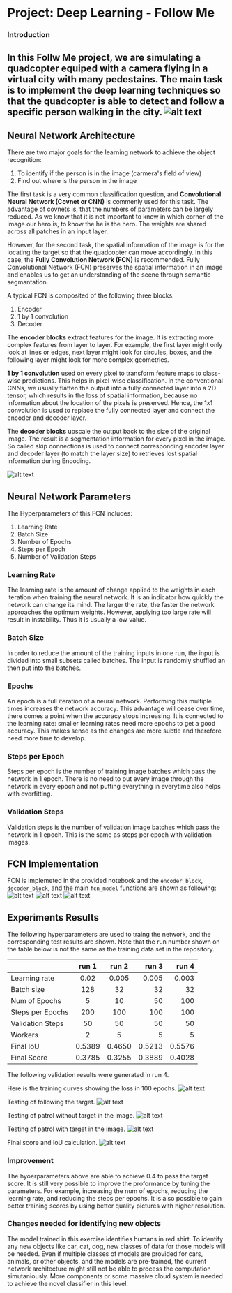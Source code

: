 # Project: Deep Learning - Follow Me
### Introduction
In this Follw Me project, we are simulating a quadcopter equiped with a camera flying in a virtual city with many pedestains. The main task is to implement the deep learning techniques so that the quadcopter is able to detect and follow a specific person walking in the city.
![alt text][image0] 
---
[image0]: ./docs/misc/sim_screenshot.png
[image1]: ./writeup_pic/pic01_fcn.png
[image2]: ./writeup_pic/pic02_encoder.png
[image3]: ./writeup_pic/pic03_decoder.png
[image4]: ./writeup_pic/pic04_fcn_model.png
[image5]: ./writeup_pic/pic05_training_curves.png
[image6]: ./writeup_pic/pic06_result1.png
[image7]: ./writeup_pic/pic07_result2.png
[image8]: ./writeup_pic/pic08_result3.png
[image9]: ./writeup_pic/pic09_result_scores.png

## Neural Network Architecture
There are two major goals for the learning network to achieve the object recognition:

1. To identify if the person is in the image (carmera's field of view)
2. Find out where is the person in the image

The first task is a very common classification question, and **Convolutional Neural Network (Covnet or CNN)** is commenly used for this task. The advantage of covnets is, that the numbers of parameters can be largely reduced. As we know that it is not important to know in which corner of the image our hero is, to know the he is the hero. The weights are shared across all patches in an input layer.

However, for the second task, the spatial information of the image is for the locating the target so that the quadcopter can move accordingly. In this case, the **Fully Convolution Network (FCN)** is recommended. Fully Convolutional Network (FCN) preserves the spatial information in an image and enables us to get an understanding of the scene through semantic segmantation. 

A typical FCN is composited of the following three blocks:

1. Encoder
2. 1 by 1 convolution
3. Decoder

The **encoder blocks** extract features for the image. It is extracting more complex features from layer to layer. For example, the first layer might only look at lines or edges, next layer might look for circules, boxes, and the following layer might look for more complex geometries. 

**1 by 1 convolution** used on every pixel to transform feature maps to class-wise predictions. This helps in pixel-wise classification. In the conventional CNNs, we usually flatten the output into a fully connected layer into a 2D tensor, which results in the loss of spatial information, because no information about the location of the pixels is preserved. Hence, the 1x1 convolution is used to replace the fully connected layer and connect the encoder and decoder layer.

The **decoder blocks** upscale the output back to the size of the original image. The result is a segmentation information for every pixel in the image. So called skip connections is used to connect corresponding encoder layer and decoder layer (to match the layer size) to retrieves lost spatial information during Encoding. 

![alt text][image1] 

## Neural Network Parameters

The Hyperparameters of this FCN includes:

1. Learning Rate
2. Batch Size
3. Number of Epochs
4. Steps per Epoch
5. Number of Validation Steps

### Learning Rate
The learning rate is the amount of change applied to the weights in each iteration when training the neural network. It is an indicator how quickly the network can change its mind. The larger the rate, the faster the network approaches the optimum weights. However, applying too large rate will result in instability. Thus it is usually a low value.

### Batch Size
In order to reduce the amount of the training inputs in one run, the input is divided into small subsets called batches. The input is randomly shuffled an then put into the batches.

### Epochs
An epoch is a full iteration of a neural network. Performing this multiple times increases the network accuracy. This advantage will cease over time, there comes a point when the accuracy stops increasing. It is connected to the learning rate: smaller learning rates need more epochs to get a good accuracy. This makes sense as the changes are more subtle and therefore need more time to develop.

### Steps per Epoch
Steps per epoch is the number of training image batches which pass the network in 1 epoch. There is no need to put every image through the network in every epoch and not putting everything in everytime also helps with overfitting.

### Validation Steps
Validation steps is the number of validation image batches which pass the network in 1 epoch. This is the same as steps per epoch with validation images.

## FCN Implementation

FCN is implemeted in the provided notebook and the `encoder_block`, `decoder_block`, and the main `fcn_model` functions are shown as following:
![alt text][image2]
![alt text][image3]
![alt text][image4] 

## Experiments Results
The following hyperparameters are used to traing the network, and the corresponding test results are shown. Note that the run number shown on the table below is not the same as the training data set in the repository.

|                | run 1  | run 2  | run 3  | run 4  |
|:---------------|:------:|:------:| ------:| ------:|
|Learning rate   | 0.02   | 0.005  | 0.005  | 0.003  |
|Batch size      | 128    | 32     | 32     | 32     |
|Num of Epochs   | 5      | 10     | 50     | 100    |
|Steps per Epochs| 200    | 100    | 100    | 100    |
|Validation Steps| 50     | 50     | 50     | 50     |
|Workers         | 2      | 5      | 5      | 5      |
|Final IoU       | 0.5389 | 0.4650 | 0.5213 | 0.5576 |
|Final Score     | 0.3785 | 0.3255 | 0.3889 | 0.4028 |

The following validation results were generated in run 4.

Here is the training curves showing the loss in 100 epochs.
![alt text][image5]

Testing of following the target.
![alt text][image6]

Testing of patrol without target in the image.
![alt text][image7] 

Testing of patrol with target in the image.
![alt text][image8]

Final score and IoU calculation.
![alt text][image9]

### Improvement
The hyoerparameters above are able to achieve 0.4 to pass the target score. It is still very possible to improve the proformance by tuning the parameters. For example, increasing the num of epochs,  reducing the learning rate, and reducing the steps per epochs. It is also possible to gain better training scores by using better quality pictures with higher resolution.

### Changes needed for identifying new objects
The model trained in this exercise identifies humans in red shirt. To identify any new objects like car, cat, dog, new classes of data for those models will be needed. Even if multiple classes of models are provided for cars, animals, or other objects, and the models are pre-trained, the current network architecture might still not be able to process the computation simutaniously. More components or some massive cloud system is needed to achieve the novel classifier in this level. 